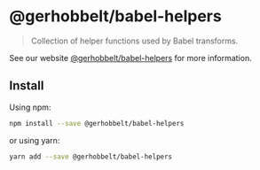 # @gerhobbelt/babel-helpers

> Collection of helper functions used by Babel transforms.

See our website [@gerhobbelt/babel-helpers](https://new.babeljs.io/docs/en/next/babel-helpers.html) for more information.

## Install

Using npm:

```sh
npm install --save @gerhobbelt/babel-helpers
```

or using yarn:

```sh
yarn add --save @gerhobbelt/babel-helpers
```

